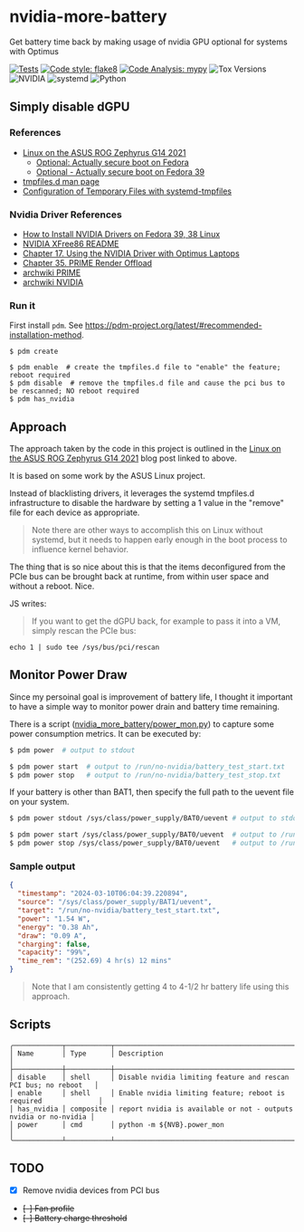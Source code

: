# nvidia-more-battery
Get battery time back by making usage of nvidia GPU optional for systems with Optimus

[![Tests](https://github.com/klmcwhirter/nvidia-more-battery/actions/workflows/tests.yml/badge.svg)](https://github.com/klmcwhirter/nvidia-more-battery/actions/)
[![Code style: flake8](https://img.shields.io/badge/code%20style-flake8-green.svg)](https://github.com/pycqa/flake8)
[![Code Analysis: mypy](https://img.shields.io/badge/code%20analysis-mypy-blue.svg)](https://github.com/python/mypy)
![Tox Versions](https://img.shields.io/badge/tox-v4-yellowgreen)
![NVIDIA](https://img.shields.io/badge/nvidia-optimus-76B900?logo=NVIDIA)
![systemd](https://img.shields.io/badge/linux-systemd-FCC624?logo=Linux)
![Python](https://img.shields.io/python/required-version-toml?tomlFilePath=https%3A%2F%2Fraw.githubusercontent.com%2Fklmcwhirter%2Fnvidia-more-battery%2Fmaster%2Fpyproject.toml&logo=Python)

## Simply disable dGPU

### References
* [Linux on the ASUS ROG Zephyrus G14 2021](https://blog.nil.im/?7b)
  - [Optional: Actually secure boot on Fedora](https://blog.nil.im/?7a)
  - [Optional - Actually secure boot on Fedora 39](https://blog.nil.im/?80)
* [tmpfiles.d man page](https://www.freedesktop.org/software/systemd/man/latest/tmpfiles.d.html)
* [Configuration of Temporary Files with systemd-tmpfiles](https://www.baeldung.com/linux/systemd-tmpfiles-configure-temporary-files)

### Nvidia Driver References
* [How to Install NVIDIA Drivers on Fedora 39, 38 Linux](https://www.linuxcapable.com/how-to-install-nvidia-drivers-on-fedora-linux/)
* [NVIDIA XFree86 README](http://us.download.nvidia.com/XFree86/Linux-x86_64/550.67/README/index.html)
* [Chapter 17. Using the NVIDIA Driver with Optimus Laptops](http://us.download.nvidia.com/XFree86/Linux-x86_64/550.67/README/optimus.html)
* [Chapter 35. PRIME Render Offload](http://us.download.nvidia.com/XFree86/Linux-x86_64/550.67/README/primerenderoffload.html)
* [archwiki PRIME](https://wiki.archlinux.org/title/PRIME)
* [archwiki NVIDIA](https://wiki.archlinux.org/title/NVIDIA)

### Run it

First install `pdm`. See https://pdm-project.org/latest/#recommended-installation-method.

```
$ pdm create

$ pdm enable  # create the tmpfiles.d file to "enable" the feature; reboot required
$ pdm disable  # remove the tmpfiles.d file and cause the pci bus to be rescanned; NO reboot required
$ pdm has_nvidia
```

## Approach

The approach taken by the code in this project is outlined in the [Linux on the ASUS ROG Zephyrus G14 2021](https://blog.nil.im/?7b) blog post linked to above.

It is based on some work by the ASUS Linux project.

Instead of blacklisting drivers, it leverages the systemd tmpfiles.d infrastructure to disable the hardware by setting a 1 value in the "remove" file for each device as appropriate.

> Note there are other ways to accomplish this on Linux without systemd, but it needs to happen early enough in the boot process to influence kernel behavior.

The thing that is so nice about this is that the items deconfigured from the PCIe bus can be brought back at runtime, from within user space and without a reboot. Nice.

JS writes:
> If you want to get the dGPU back, for example to pass it into a VM, simply rescan the PCIe bus:

`echo 1 | sudo tee /sys/bus/pci/rescan`

## Monitor Power Draw

Since my persoinal goal is improvement of battery life, I thought it important to have a simple way to monitor power drain and battery time remaining.

There is a script ([nvidia_more_battery/power_mon.py](nvidia_more_battery/power_mon.py)) to capture some power consumption metrics. It can be executed by:

```bash
$ pdm power  # output to stdout

$ pdm power start  # output to /run/no-nvidia/battery_test_start.txt
$ pdm power stop   # output to /run/no-nvidia/battery_test_stop.txt

```

If your battery is other than BAT1, then specify the full path to the uevent file on your system.

```bash
$ pdm power stdout /sys/class/power_supply/BAT0/uevent # output to stdout

$ pdm power start /sys/class/power_supply/BAT0/uevent  # output to /run/no-nvidia/battery_test_start.txt
$ pdm power stop /sys/class/power_supply/BAT0/uevent   # output to /run/no-nvidia/battery_test_stop.txt

```

### Sample output

```json
{
  "timestamp": "2024-03-10T06:04:39.220894",
  "source": "/sys/class/power_supply/BAT1/uevent",
  "target": "/run/no-nvidia/battery_test_start.txt",
  "power": "1.54 W",
  "energy": "0.38 Ah",
  "draw": "0.09 A",
  "charging": false,
  "capacity": "99%",
  "time_rem": "(252.69) 4 hr(s) 12 mins"
}
```
> Note that I am consistently getting 4 to 4-1/2 hr battery life using this approach.

## Scripts

```
╭────────────┬───────────┬─────────────────────────────────────────────────────────────────╮
│ Name       │ Type      │ Description                                                     │
├────────────┼───────────┼─────────────────────────────────────────────────────────────────┤
│ disable    │ shell     │ Disable nvidia limiting feature and rescan PCI bus; no reboot   │
│ enable     │ shell     │ Enable nvidia limiting feature; reboot is required              │
│ has_nvidia │ composite │ report nvidia is available or not - outputs nvidia or no-nvidia │
│ power      │ cmd       │ python -m ${NVB}.power_mon                                      │
╰────────────┴───────────┴─────────────────────────────────────────────────────────────────╯
```

## TODO
- [X] Remove nvidia devices from PCI bus
- ~~[-] Fan profile~~
- ~~[-] Battery charge threshold~~
